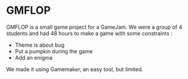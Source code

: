 # GMFLOP
GMFLOP is a small game project for a GameJam. 
We were a group of 4 students and had 48 hours to make a game with some constraints :
- Theme is about bug
- Put a pumpkin during the game
- Add an enigma

We made it using Gamemaker, an easy tool, but limited.
